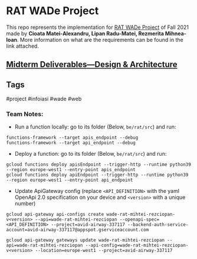 # RAT WADe Project

This repo represents the implementation for [RAT WADe Project](https://profs.info.uaic.ro/~busaco/teach/courses/wade/projects/index.html) of Fall 2021 made by **Cioata Matei-Alexandru, Lipan Radu-Matei, Rezmerita Mihnea-Ioan**. More information on what are the requirements can be found in the link attached.

## [Midterm Deliverables—Design & Architecture](https://github.com/Kropius/WADe-project/tree/main/documentation)
## Tags
#project #infoiasi #wade #web

### Team Notes:
- Run a function locally: go to its folder (Below, `be/rat/src`) and run:
```
functions-framework --target apis_endpoint --debug
functions-framework --target api_endpoint --debug
```
- Deploy a function: go to its folder (Below, `be/rat/src`) and run:
```
gcloud functions deploy apisEndpoint --trigger-http --runtime python39 --region europe-west1 --entry-point apis_endpoint
gcloud functions deploy apiEndpoint --trigger-http --runtime python39 --region europe-west1 --entry-point api_endpoint
```
- Update ApiGateway config (replace `<API_DEFINITION>` with the yaml OpenApi 2.0 specification on your device and `<version>` with a unique number)
```
gcloud api-gateway api-configs create wade-rat-mihtei-rezciopan-v<version> --api=wade-rat-mihtei-rezciopan --openapi-spec=<API_DEFINITION> --project=avid-airway-337117 --backend-auth-service-account=avid-airway-337117@appspot.gserviceaccount.com

gcloud api-gateway gateways update wade-rat-mihtei-rezciopan --api=wade-rat-mihtei-rezciopan --api-config=wade-rat-mihtei-rezciopan-v<version> --location=europe-west1 --project=avid-airway-337117
```